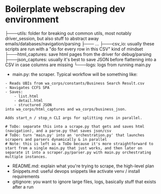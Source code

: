 # Boilerplate webscraping dev environment
├───utils: folder for breaking out common utils, most notably driver_session, but also stuff to abstract away emails/databases/navigation/parsing
    ├─── ...
├───csv_io: usually these scripts are run with a "do for every row in this CSV" kind of mindset
├───html_captures: save html pages from the driver for debug/parsing
├───json_captures: usually it's best to save JSON before flattening into a CSV in case columns are missing
└───logs: logs from running main.py
- main.py: the scraper.  Typical workflow will be something like:
```
- Reads UBIs from wa_corps/constants/Business Search Result.csv
- Navigates CCFS SPA
- Saves:
    - list.html
    - detail.html
    - structured JSON
into wa_corps/html_captures and wa_corps/business_json.

Adds start_n / stop_n CLI args for splitting runs in parallel.

# ToDo: separate this into a scrape.py that gets and saves html (navigation), and a parse.py that saves json/csv
# ToDo: turn 'main.py' into an 'orchestration.py' that launches scrapers and parsers dynamically & in parallel
# Note: this is left as a ToDo because it's more straightforward to start from a single main.py that just works, and then later on separate it into a scraper.py/parser.py with main.py orchestrating multiple instances.
```
- README.md: explain what you're trying to scrape, the high-level plan
- Snippets.md: useful devops snippets like activate venv / install requirements
- gitignore: you want to ignore large files, logs, basically stuff that exists after a run